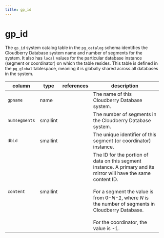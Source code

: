 ```yaml
---
title: gp_id
---
```


# gp_id

The `gp_id` system catalog table in the `pg_catalog` schema identifies the Cloudberry Database system name and number of segments for the system. It also has `local` values for the particular database instance (segment or coordinator) on which the table resides. This table is defined in the `pg_global` tablespace, meaning it is globally shared across all databases in the system.

|column|type|references|description|
|------|----|----------|-----------|
|`gpname`|name| |The name of this Cloudberry Database system.|
|`numsegments`|smallint| |The number of segments in the Cloudberry Database system.|
|`dbid`|smallint| |The unique identifier of this segment (or coordinator) instance.|
|`content`|smallint| |The ID for the portion of data on this segment instance. A primary and its mirror will have the same content ID.<br/><br/>For a segment the value is from 0-*N-1*, where *N* is the number of segments in Cloudberry Database.<br/><br/>For the coordinator, the value is -1.|
